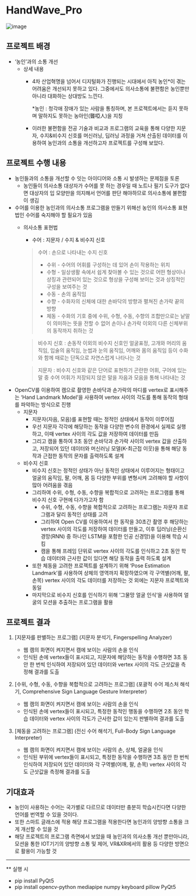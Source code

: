 # HandWave_Pro
![image](https://github.com/user-attachments/assets/d1bc6634-9e8b-4966-97b2-b5f43dbf08ef)

## 프로젝트 배경

- ‘농인’과의 소통 개선
    - 상세 내용
        - 4차 산업혁명을 넘어서 디지털화가 진행되는 시대에서 아직 농인*이 겪는 어려움은 개선되지 못하고 있다. 그중에서도 의사소통에 불편함은 농인뿐만 아니라 대화하는 상대방도 느낀다.
            
            *농인 : 청각애 장애가 있는 사람을 통칭하며, 본 프로젝트에서는 듣지 못하며 말하지도
            못하는 농아인(聾啞人)을 지칭
            
        - 이러한 불편함을 전공 기술과 비교과 프로그램의 교육을 통해 다양한 지문자, 수지&비수지 신호를 머신러닝, 딥러닝 과정을 거쳐 산출된 데이터를 이용하여 농인과의 소통을 개선하고자 프로젝트를 구성해 보았다.

## 프로젝트 수행 내용

- 농인들과의 소통을 개선할 수 잇는 아이디어와 소통 시 발생하는 문제점을 토론
    - 농인들이 의사소통 대상자가 수어를 못 하는 경우일 때 노트나 필기 도구가 없다면 대상자의 입 모양만을 의지해서 언어를 판단 해야하므로 의사소통에 불편함이 생김
- 수어를 이용한 농인과의 의사소통 프로그램을 만들기 위해선 농인의 의사소통 표현법인 수어를 숙지해야 할 필요가 있음
    - 의사소통 표현법
        - 수어 : 지문자 / 수지 & 비수지 신호
        
        > 수어 : 손으로 나타내는 수지 신호
        > 
        > - 수위 -  수어의 어휘를 구성하는 데 있어 손이 작용하는 위치
        > - 수형 - 일상생활 속에서 쉽게 찾아볼 수 있는 것으로 어떤 형상이나 상징과 관련되어 있는 것으로 형상을 구성해 보이는 것과 상징적인 구성을 보여주는 것
        > - 수동 - 손의 움직임
        > - 수향 - 수화자의 신체에 대한 손바닥의 방향과 펼쳐진 손가락 끝의 방향
        > - 체동 - 수화의 기호 중에 수위, 수형, 수동, 수향의 조합만으로는 낱말이 의미하는 뜻을 전할 수 없어 손이나 손가락 이외의 다른 신체부위의 동작까지 취하는 것
        
        > 비수지 신호 : 손동작 이외의 비수지 신호인 얼굴표정, 고개와 머리의 움직임, 입술의 움직임, 눈썹과 눈의 움직임, 어깨와 몸의 움직임 등이 수화와 함께 때로는 단독으로 자연스럽게 나타나는 것
        > 
        
        > 지문자 : 비수지 신호와 같은 단어로 표현하기 곤란한 어휘, 구어에 있는 말 중 수어 어휘가 저장되지 않은 말을 자음과 모음을 통해 나타내는 것
        > 
- OpenCV를 이용하여 캠으로 촬영한 손바닥과 손가락의 마디를 vertex로 표시해주는 ‘Hand Landmark Model’을 사용하여 vertex 사이의 각도를 통해 동작의 형태를 파악하는 방식으로 진행
    - 지문자
        - 지문자(자음, 모음)를 표현할 때는 정적인 상태에서 동작이 이루어짐
        - 우선 지문자 각각에 해당하는 동작을 다양한 변수의 환경에서 실제로 실행하고, 이때 vertex 사이의 각도 값을 저장하여 데이터를 만듬
        - 그리고 캠을 통하여 3초 동안 손바닥과 손가락 사이의 vertex 값을 산출하고, 저장되어
        있던 데이터와 머신러닝 모델(K-최근접 이웃)을 통해 해당 동작과 근접한 동작의 문자를 출력하도록 설계
    - 비수지 신호
        - 비수지 신호는 정적인 상태가 아닌 동적인 상태에서 이루어지는 형태이고 얼굴의 움직임, 팔, 어깨, 몸 등 다양한 부위를 변형시켜 고려해야 할 사항이 많아 어려움을 겪음
        - 그리하여 수위, 수형, 수동, 수향을 복합적으로 고려하는 프로그램를 통해 비수지 신호 구현에 다가가고자 함
            - 수위, 수형, 수동, 수향을 복합적으로 고려하는 프로그램는 자문자 프로그램과 달리 동적인 상태를 고려
            - 그리하여 Open CV를 이용하여서 한 동작을 30초간 촬영 후 해당하는 vertex 사이의 각도를 저장하여 데이터를 만들고, 이후 딥러닝(순환신경망(RNN) 중 하나인 LSTM을 포함한 인공 신경망)을 이용해 학습 시킴
            - 캠을 통해 프레임 단위로 vertex 사이의 각도를 인식하고 2초 동안 학습 데이터와 근사한 값이 있다면 해당 동작을 출력 하도록 설계
        - 또한 체동을 고려한 프로젝트를 설계하기 위해 ‘Pose Estimation Landmark’를 사용하여 상체의 영역까지 확장하였으며 각 구역별(어깨, 팔, 손목) vertex 사이의 각도 데이터를 저장하는 것 외에는 지문자 프로젝트와 동일
        - 마지막으로 비수지 신호를 인식하기 위해 ‘그물망 얼굴 인식’을 사용하여 얼굴의 모션을 추출하는 프로그램을 활용

## 프로젝트 결과

1. [지문자를 판별하는 프로그램] (지문자 분석기, Fingerspelling Analyzer)
    - 웹 캠의 화면이 켜지면서 캠에 보이는 사람의 손을 인식
    - 인식된 손에 vertex들이 표시되고, 지문자에 해당하는 동작을 수행하면 3초 동안 한 번씩 인식하여 저장되어 있던 데이터와 vertex 사이의 각도 근삿값을 측정해 결과를 도출

1. [수위, 수형, 수동, 수향을 복합적으로 고려하는 프로그램] (포괄적 수어 제스처 해석기,  Comprehensive Sign Language Gesture Interpreter)
    - 웹 캠의 화면이 켜지면서 캠에 보이는 사람의 손을 인식
    - 인식된 손에 vertex들이 표시되고, 특정한 동적인 행동을 수행하면 2초 동안 학습 데이터와 vertex 사이의 각도가 근사한 값이 있는지 판별하여 결과를 도출

1. [체동을 고려하는 프로그램] (전신 수어 해석기, Full-Body Sign Language Interpreter)
    - 웹 캠의 화면이 켜지면서 캠에 보이는 사람의 손, 상체, 얼굴을 인식
    - 인식된 부위에 vertex들이 표시되고, 특정한 동작을 수행하면 3초 동안 한 번씩 인식하여 저장되어 있던 데이터와 각 구역별(어깨, 팔, 손목) vertex 사이의 각도 근삿값을 측정해 결과를 도출

## 기대효과

- 농인이 사용하는 수어는 국가별로 다르므로 데이터만 충분히 학습시킨다면 다양한 언어를 번역할 수 있을 것이다.
- 또한 스마트 글래스에 적용 해당 프로그램을 적용한다면 농인과의 양방향 소통을 크게 개선할 수 있을 것
- 해당 프로젝트의 프로그램 측면에서 보았을 때 농인과의 의사소통 개선 뿐만아니라, 모션을 통한 IOT기기의 양방향 소통 및 제어, VR&XR에서의 활용 등 다양한 방면으로 활용이 가능할 것

------

** 실행 시 

- pip install PyQt5
- pip install opencv-python mediapipe numpy keyboard pillow PyQt5
